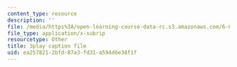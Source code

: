 ```yaml
---
content_type: resource
description: ''
file: /media/https%3A/open-learning-course-data-rc.s3.amazonaws.com/6-003-signals-and-systems-fall-2011/ea2578212bfd87a3fd31a594d6e38f1f_3D51nqZ-97Q.srt
file_type: application/x-subrip
resourcetype: Other
title: 3play caption file
uid: ea257821-2bfd-87a3-fd31-a594d6e38f1f
---
```

